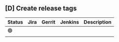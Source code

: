 [D] Create release tags
-----------------------

| Status | Jira | Gerrit | Jenkins | Description |
| ------ | ---- | ------ | ------- | ----------- |
| :green_circle: | | | | |
